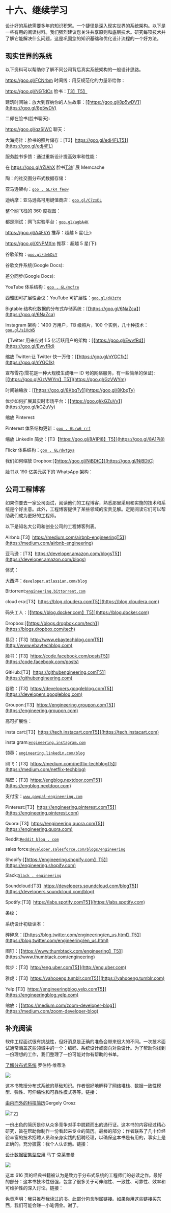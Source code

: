 # 十六、继续学习

设计好的系统需要多年的知识积累。一个捷径是深入现实世界的系统架构。以下是一些有用的阅读材料。我们强烈建议您关注共享原则和底层技术。研究每项技术并了解它能解决什么问题，这是巩固您的知识基础和优化设计流程的一个好方法。

## 现实世界的系统

以下资料可以帮助你了解不同公司背后真实系统架构的一般设计思路。

https://goo.gl/FCNrbm 时间线：用反规范化的力量带给你：[](https://goo.gl/FCNrbm)

https://goo.gl/NGTdCs 脸书：[T3】T5】](https://goo.gl/NGTdCs)

建筑时间轴：放大到容纳你的人生故事：[【https://goo.gl/8p5wDV】](https://goo.gl/8p5wDV)

二郎在脸书(脸书聊天):[](https://goo.gl/zSLHrj)

https://goo.gl/qzSiWC 聊天：[](https://goo.gl/qzSiWC)

大海捞针：脸书的照片储存：[T3】https://goo.gl/edj4FLT5】](https://goo.gl/edj4FL)

服务脸书多馈：通过重新设计提高效率和性能：[](https://goo.gl/adFVMQ)

在 https://goo.gl/rZiAhX 脸书[T3](https://goo.gl/rZiAhX)扩展 Memcache

陶：的社交图分布式数据存储：[](https://goo.gl/Tk1DyH)

亚马逊架构：[`goo . GL/k4 feow`](https://goo.gl/k4feoW)

迪纳摩：亚马逊高可用键值商店：[`goo.gl/C7zxDL`](https://goo.gl/C7zxDL)

整个网飞栈的 360 度视图：[](https://goo.gl/rYSDTz)

都是测试：网飞实验平台：[`goo.gl/agbA4K`](https://goo.gl/agbA4K)

https://goo.gl/A4FkYi 推荐：超越 5 星(上):[](https://goo.gl/A4FkYi)

https://goo.gl/XNPMXm 推荐：超越 5 星(下):[](https://goo.gl/XNPMXm)

谷歌架构：[`goo.gl/dvkDiY`](https://goo.gl/dvkDiY)

谷歌文件系统(Google Docs):[](https://goo.gl/xj5n9R)

差分同步(Google Docs):[](https://goo.gl/9zqG7x)

YouTube 体系结构：[`goo . GL/mcfre`](https://goo.gl/mCPRUF)

西雅图可扩展性会议：YouTube 可扩展性：[`goo.gl/dH3zYq`](https://goo.gl/dH3zYq)

Bigtable:结构化数据的分布式存储系统：[【https://goo.gl/6NaZca】](https://goo.gl/6NaZca)

Instagram 架构：1400 万用户，TB 级照片，100 个实例，几十种技术：[`goo.gl/s1VcW5`](https://goo.gl/s1VcW5)

【Twitter 用来应对 1.5 亿活跃用户的架构：[【https://goo.gl/EwvfRd】](https://goo.gl/EwvfRd)

缩放 Twitter:让 Twitter 快一万倍：[【https://goo.gl/nYGC1k】](https://goo.gl/nYGC1k)

宣布雪花(雪花是一种大规模生成唯一 ID 号的网络服务，有一些简单的保证):[【https://goo.gl/GzVWYm】T5】](https://goo.gl/GzVWYm)

时间轴缩放：[【https://goo.gl/8KbqTy】](https://goo.gl/8KbqTy)

优步如何扩展其实时市场平台：[【https://goo.gl/kGZuVy】](https://goo.gl/kGZuVy)

缩放 Pinterest:[](https://goo.gl/KtmjW3)

Pinterest 体系结构更新：[`goo . GL/w6 rrf`](https://goo.gl/w6rRsf)

缩放 LinkedIn 简史：[T3【https://goo.gl/8A1Pi8】T5】](https://goo.gl/8A1Pi8)

Flickr 体系结构：[`goo . GL/dwtgya`](https://goo.gl/dWtgYa)

我们如何缩放 Dropbox:[【https://goo.gl/NjBDtC】](https://goo.gl/NjBDtC)

脸书以 190 亿美元买下的 WhatsApp 架构：[](https://bit.ly/2AHJnFn)

## 公司工程博客

如果你要去一家公司面试，阅读他们的工程博客，熟悉那里采用和实施的技术和系统是个好主意。此外，工程博客提供了某些领域的宝贵见解。定期阅读它们可以帮助我们成为更好的工程师。

以下是知名大公司和创业公司的工程博客列表。

Airbnb:[T3】https://medium.com/airbnb-engineeringT5】](https://medium.com/airbnb-engineering)

亚马逊：[T3】https://developer.amazon.com/blogsT5】](https://developer.amazon.com/blogs)

体式：[](https://blog.asana.com/category/eng)

大西洋：[`developer.atlassian.com/blog`](https://developer.atlassian.com/blog)

Bittorrent:[`engineering.bittorrent.com`](http://engineering.bittorrent.com)

cloud era:[T3】https://blog.cloudera.comT5】](https://blog.cloudera.com)

码头工人：[【https://blog.docker.com】T5】](https://blog.docker.com)

Dropbox:[【https://blogs.dropbox.com/tech】](https://blogs.dropbox.com/tech)

易贝：[T3】http://www.ebaytechblog.comT5】](http://www.ebaytechblog.com)

脸书：[T3】https://code.facebook.com/postsT5】](https://code.facebook.com/posts)

GitHub:[T3】https://githubengineering.comT5】](https://githubengineering.com)

谷歌：[T3】https://developers.googleblog.comT5】](https://developers.googleblog.com)

Groupon:[T3】https://engineering.groupon.comT5】](https://engineering.groupon.com)

高可扩展性：[](http://highscalability.com)

insta cart:[T3】https://tech.instacart.comT5】](https://tech.instacart.com)

insta gram:[`engineering.instagram.com`](https://engineering.instagram.com)

领英：[`engineering.linkedin.com/blog`](https://engineering.linkedin.com/blog)

[](https://mixpanel.com/blog)

网飞：[T3】https://medium.com/netflix-techblogT5】](https://medium.com/netflix-techblog)

隔壁：[T3】https://engblog.nextdoor.comT5】](https://engblog.nextdoor.com)

支付宝：[`www.paypal-engineering.com`](https://www.paypal-engineering.com)

Pinterest:[T3】https://engineering.pinterest.comT5】](https://engineering.pinterest.com)

Quora:[T3】https://engineering.quora.comT5】](https://engineering.quora.com)

Reddit:[`Reddit blog . com`](https://redditblog.com)

sales force:[`developer.salesforce.com/blogs/engineering`](https://developer.salesforce.com/blogs/engineering)

Shopify:[【https://engineering.shopify.com】T5】](https://engineering.shopify.com)

Slack:[`Slack . engineering`](https://slack.engineering)

Soundcloud:[T3】https://developers.soundcloud.com/blogT5】](https://developers.soundcloud.com/blog)

Spotify:[T3】https://labs.spotify.comT5】](https://labs.spotify.com)

条纹：[](https://stripe.com/blog/engineering)

系统设计初级读本：[](https://github.com/donnemartin/system-design-primer)

碎碎念：[【https://blog.twitter.com/engineering/en_us.html】T5】](https://blog.twitter.com/engineering/en_us.html)

图钉：[【https://www.thumbtack.com/engineering】T5】](https://www.thumbtack.com/engineering)

优步：[T3】http://eng.uber.comT5】](http://eng.uber.com)

雅虎：[T3】https://yahooeng.tumblr.comT5】](https://yahooeng.tumblr.com)

Yelp:[T3】https://engineeringblog.yelp.comT5】](https://engineeringblog.yelp.com)

缩放：[【https://medium.com/zoom-developer-blog】](https://medium.com/zoom-developer-blog)

## 补充阅读

软件工程面试很有挑战性，但好消息是正确的准备会带来很大的不同。一次技术面试通常涵盖这些领域中的一个：编码、系统设计或面向对象设计。为了帮助你找到一份理想的工作，我们整理了一份可能对你有帮助的书单。

[了解分布式系统](http://bit.ly/dissystems) 罗伯特·维蒂洛

![](img/00227.jpeg)

这本书教授分布式系统的基础知识。作者很好地解释了网络堆栈、数据一致性模型、弹性、可伸缩性和可靠性模式等等。链接：[](http://bit.ly/dissystems)

[由内而外的科技简历](https://gumroad.com/a/638055539)Gergely Orosz

![T2】](https://gumroad.com/a/638055539)

一份出色的简历是你从众多竞争对手中脱颖而出的通行证。这本书的内容经过精心研究，旨在帮助你制作一份看起来专业的简历。最棒的部分：作者联系了几十位经验丰富的技术招聘人员和亲身实践的招聘经理，以确保这本书是有用的，事实上是正确的。充分披露：我个人认识他。链接：[](https://bit.ly/3lRLWXh)

[设计数据密集型应用](https://www.amazon.com/dp/1449373321/ref=as_sl_pc_qf_sp_asin_til?tag=systemdesigni-20&linkCode=w00&linkId=7043e18f629aff00a3581a769dceff43&creativeASIN=1449373321) 马丁·克莱普曼

![](img/00229.jpeg)

这本 616 页的经典书籍被认为是致力于分布式系统的工程师们的必读之作。最好的部分：这本书技术性很强，包含了很多关于可伸缩性、一致性、可靠性、效率和可维护性的深入讨论。链接：[](https://amzn.to/2K0PLfq)

免责声明：我只推荐我读过的书。此部分包含附属链接。如果你用这些链接买东西，我们可能会赚一小笔佣金。谢了。